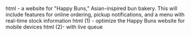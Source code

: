 html -  a website for "Happy Buns,"  Asian-inspired bun bakery. This will include features for online ordering, pickup notifications, and a menu with real-time stock information
html (1) - optimize the Happy Buns website for mobile devices
html (2)- with live queue
